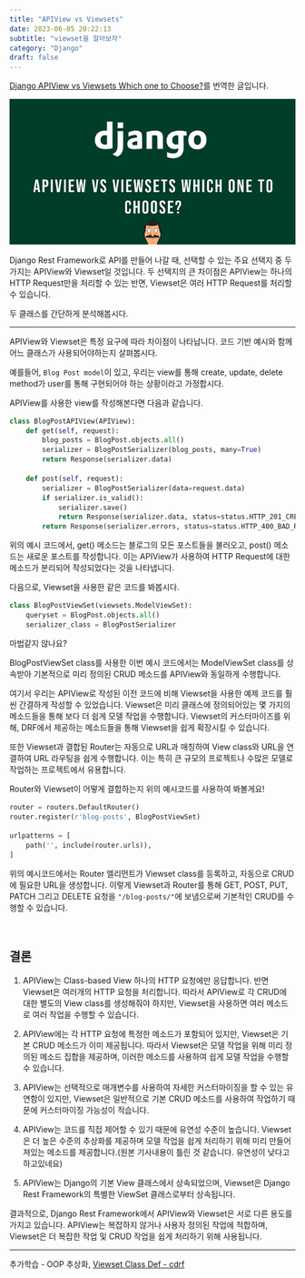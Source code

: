 ```yaml
---
title: "APIView vs Viewsets"
date: 2023-06-05 20:22:13
subtitle: "viewset을 알아보자"
category: "Django"
draft: false
---
```

  
[Django APIView vs Viewsets Which one to Choose?](https://medium.com/@p0zn/django-apiview-vs-viewsets-which-one-to-choose-c8945e538af4)를 번역한 글입니다.

![APIView_Viewset](apiview_viewset.webp)

Django Rest Framework로 API를 만들어 나갈 때, 선택할 수 있는 주요 선택지 중 두가지는 APIView와 Viewset일 것입니다. 두 선택지의 큰 차이점은 APIView는 하나의 HTTP Request만을 처리할 수 있는 반면, Viewset은 여러 HTTP Request를 처리할 수 있습니다.

두 클래스를 간단하게 분석해봅시다.

<hr/>

APIView와 Viewset은 특정 요구에 따라 차이점이 나타납니다. 코드 기반 예시와 함께 어느 클래스가 사용되어야하는지 살펴봅시다.

예를들어, `Blog Post model`이 있고, 우리는 view를 통해 create, update, delete method가 user를 통해 구현되어야 하는 상황이라고 가정합시다.  

APIView를 사용한 view를 작성해본다면 다음과 같습니다.

```python
class BlogPostAPIView(APIView):
    def get(self, request):
        blog_posts = BlogPost.objects.all()
        serializer = BlogPostSerializer(blog_posts, many=True)
        return Response(serializer.data)
    
    def post(self, request):
        serializer = BlogPostSerializer(data=request.data)
        if serializer.is_valid():
            serializer.save()
            return Response(serializer.data, status=status.HTTP_201_CREATED)
        return Response(serializer.errors, status=status.HTTP_400_BAD_REQUEST)
```

위의 예시 코드에서, get() 메소드는 블로그의 모든 포스트들을 불러오고, post() 메소드는 새로운 포스트를 작성합니다. 이는 APIView가 사용하여 HTTP Request에 대한 메소드가 분리되어 작성되었다는 것을 나타냅니다.

다음으로, Viewset을 사용한 같은 코드를 봐봅시다.

```python
class BlogPostViewSet(viewsets.ModelViewSet):
    queryset = BlogPost.objects.all()
    serializer_class = BlogPostSerializer
```

마법같지 않나요?

BlogPostViewSet class를 사용한 이번 예시 코드에서는 ModelViewSet class를 상속받아 기본적으로 미리 정의된 CRUD 메소드를 APIView와 동일하게 수행합니다.

여기서 우리는 APIView로 작성된 이전 코드에 비해 Viewset을 사용한 예제 코드를 훨씬 간결하게 작성할 수 있었습니다. Viewset은 미리 클래스에 정의되어있는 몇 가지의 메소드들을 통해 보다 더 쉽게 모델 작업을 수행합니다. Viewset의 커스터마이즈를 위해, DRF에서 제공하는 메소드들을 통해 Viewset을 쉽게 확장시킬 수 있습니다.

또한 Viewset과 결합된 Router는 자동으로 URL과 매칭하여 View class와 URL을 연결하여 URL 라우팅을 쉽게 수행합니다. 이는 특히 큰 규모의 프로젝트나 수많은 모델로 작업하는 프로젝트에서 유용합니다.

Router와 Viewset이 어떻게 결합하는지 위의 예시코드를 사용하여 봐볼게요!

```python
router = routers.DefaultRouter()
router.register(r'blog-posts', BlogPostViewSet)

urlpatterns = [
    path('', include(router.urls)),
]
```

위의 예시코드에서는 Router 엘리먼트가 Viewset class를 등록하고, 자동으로 CRUD 에 필요한 URL을 생성합니다. 이렇게 Viewset과 Router를 통해 GET, POST, PUT, PATCH 그리고 DELETE 요청을 `"/blog-posts/"`에 보냄으로써 기본적인 CRUD를 수행할 수 있습니다.

<br/>

## 결론

1. APIView는 Class-based View 하나의 HTTP 요청에만 응답합니다. 반면 Viewset은 여러개의 HTTP 요청을 처리합니다. 따라서 APIView로 각 CRUD에 대한 별도의 View class를 생성해줘야 하지만, Viewset을 사용하면 여러 메소드로 여러 작업을 수행할 수 있습니다.  

2. APIView에는 각 HTTP 요청에 특정한 메소드가 포함되어 있지만, Viewset은 기본 CRUD 메소드가 이미 제공됩니다. 따라서 Viewset은 모델 작업을 위해 미리 정의된 메소드 집합을 제공하며, 이러한 메소드를 사용하여 쉽게 모델 작업을 수행할 수 있습니다.  

3. APIView는 선택적으로 매개변수를 사용하여 자세한 커스터마이징을 할 수 있는 유연함이 있지만, Viewset은 일반적으로 기본 CRUD 메소드를 사용하여 작업하기 때문에 커스터마이징 가능성이 적습니다.  

4. APIView는 코드를 직접 제어할 수 있기 때문에 유연성 수준이 높습니다. Viewset은 더 높은 수준의 추상화를 제공하며 모델 작업을 쉽게 처리하기 위해 미리 만들어져있는 메소드를 제공합니다.(원본 기사내용이 틀린 것 같습니다. 유연성이 낮다고 하고있네요)

5. APIView는 Django의 기본 View 클래스에서 상속되었으며, Viewset은 Django Rest Framework의 특별한 ViewSet 클래스로부터 상속됩니다.

결과적으로, Django Rest Framework에서 APIView와 Viewset은 서로 다른 용도를 가지고 있습니다. APIView는 복잡하지 않거나 사용자 정의된 작업에 적합하며, Viewset은 더 복잡한 작업 및 CRUD 작업을 쉽게 처리하기 위해 사용됩니다.

---

추가학습 - OOP 추상화, [Viewset Class Def - cdrf](https://www.cdrf.co/3.13/rest_framework.viewsets/ViewSet.html)